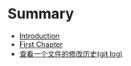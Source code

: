 # Summary

* [Introduction](README.md)
* [First Chapter](chapter1.md)
* [查看一个文件的修改历史\(git log\)](cha-kan-yi-ge-wen-jian-de-xiu-gai-li-shi.md)

